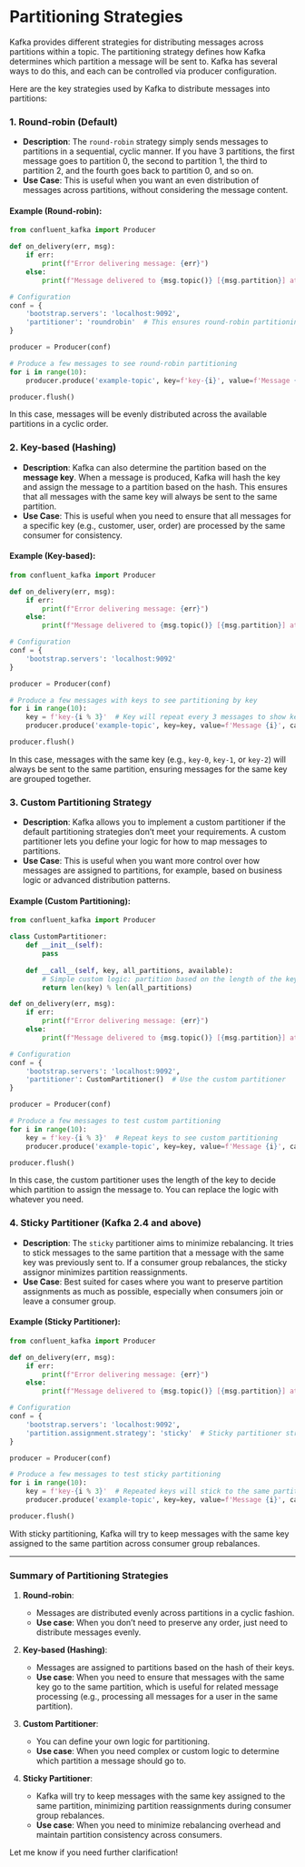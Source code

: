 # Partitioning Strategies

Kafka provides different strategies for distributing messages across partitions within a topic. The partitioning strategy defines how Kafka determines which partition a message will be sent to. Kafka has several ways to do this, and each can be controlled via producer configuration.

Here are the key strategies used by Kafka to distribute messages into partitions:

### 1. **Round-robin (Default)**
- **Description**: The `round-robin` strategy simply sends messages to partitions in a sequential, cyclic manner. If you have 3 partitions, the first message goes to partition 0, the second to partition 1, the third to partition 2, and the fourth goes back to partition 0, and so on.
- **Use Case**: This is useful when you want an even distribution of messages across partitions, without considering the message content.
  
#### Example (Round-robin):
```python
from confluent_kafka import Producer

def on_delivery(err, msg):
    if err:
        print(f"Error delivering message: {err}")
    else:
        print(f"Message delivered to {msg.topic()} [{msg.partition}] at offset {msg.offset()}")

# Configuration
conf = {
    'bootstrap.servers': 'localhost:9092',
    'partitioner': 'roundrobin'  # This ensures round-robin partitioning
}

producer = Producer(conf)

# Produce a few messages to see round-robin partitioning
for i in range(10):
    producer.produce('example-topic', key=f'key-{i}', value=f'Message {i}', callback=on_delivery)

producer.flush()
```
In this case, messages will be evenly distributed across the available partitions in a cyclic order.

### 2. **Key-based (Hashing)**
- **Description**: Kafka can also determine the partition based on the **message key**. When a message is produced, Kafka will hash the key and assign the message to a partition based on the hash. This ensures that all messages with the same key will always be sent to the same partition.
- **Use Case**: This is useful when you need to ensure that all messages for a specific key (e.g., customer, user, order) are processed by the same consumer for consistency.
  
#### Example (Key-based):
```python
from confluent_kafka import Producer

def on_delivery(err, msg):
    if err:
        print(f"Error delivering message: {err}")
    else:
        print(f"Message delivered to {msg.topic()} [{msg.partition}] at offset {msg.offset()}")

# Configuration
conf = {
    'bootstrap.servers': 'localhost:9092'
}

producer = Producer(conf)

# Produce a few messages with keys to see partitioning by key
for i in range(10):
    key = f'key-{i % 3}'  # Key will repeat every 3 messages to show key-based partitioning
    producer.produce('example-topic', key=key, value=f'Message {i}', callback=on_delivery)

producer.flush()
```
In this case, messages with the same key (e.g., `key-0`, `key-1`, or `key-2`) will always be sent to the same partition, ensuring messages for the same key are grouped together.

### 3. **Custom Partitioning Strategy**
- **Description**: Kafka allows you to implement a custom partitioner if the default partitioning strategies don’t meet your requirements. A custom partitioner lets you define your logic for how to map messages to partitions.
- **Use Case**: This is useful when you want more control over how messages are assigned to partitions, for example, based on business logic or advanced distribution patterns.
  
#### Example (Custom Partitioning):
```python
from confluent_kafka import Producer

class CustomPartitioner:
    def __init__(self):
        pass
    
    def __call__(self, key, all_partitions, available):
        # Simple custom logic: partition based on the length of the key
        return len(key) % len(all_partitions)

def on_delivery(err, msg):
    if err:
        print(f"Error delivering message: {err}")
    else:
        print(f"Message delivered to {msg.topic()} [{msg.partition}] at offset {msg.offset()}")

# Configuration
conf = {
    'bootstrap.servers': 'localhost:9092',
    'partitioner': CustomPartitioner()  # Use the custom partitioner
}

producer = Producer(conf)

# Produce a few messages to test custom partitioning
for i in range(10):
    key = f'key-{i % 3}'  # Repeat keys to see custom partitioning
    producer.produce('example-topic', key=key, value=f'Message {i}', callback=on_delivery)

producer.flush()
```
In this case, the custom partitioner uses the length of the key to decide which partition to assign the message to. You can replace the logic with whatever you need.

### 4. **Sticky Partitioner (Kafka 2.4 and above)**
- **Description**: The `sticky` partitioner aims to minimize rebalancing. It tries to stick messages to the same partition that a message with the same key was previously sent to. If a consumer group rebalances, the sticky assignor minimizes partition reassignments.
- **Use Case**: Best suited for cases where you want to preserve partition assignments as much as possible, especially when consumers join or leave a consumer group.
  
#### Example (Sticky Partitioner):
```python
from confluent_kafka import Producer

def on_delivery(err, msg):
    if err:
        print(f"Error delivering message: {err}")
    else:
        print(f"Message delivered to {msg.topic()} [{msg.partition}] at offset {msg.offset()}")

# Configuration
conf = {
    'bootstrap.servers': 'localhost:9092',
    'partition.assignment.strategy': 'sticky'  # Sticky partitioner strategy
}

producer = Producer(conf)

# Produce a few messages to test sticky partitioning
for i in range(10):
    key = f'key-{i % 3}'  # Repeated keys will stick to the same partition
    producer.produce('example-topic', key=key, value=f'Message {i}', callback=on_delivery)

producer.flush()
```
With sticky partitioning, Kafka will try to keep messages with the same key assigned to the same partition across consumer group rebalances.

---

### Summary of Partitioning Strategies

1. **Round-robin**:
   - Messages are distributed evenly across partitions in a cyclic fashion.
   - **Use case**: When you don’t need to preserve any order, just need to distribute messages evenly.

2. **Key-based (Hashing)**:
   - Messages are assigned to partitions based on the hash of their keys.
   - **Use case**: When you need to ensure that messages with the same key go to the same partition, which is useful for related message processing (e.g., processing all messages for a user in the same partition).

3. **Custom Partitioner**:
   - You can define your own logic for partitioning.
   - **Use case**: When you need complex or custom logic to determine which partition a message should go to.

4. **Sticky Partitioner**:
   - Kafka will try to keep messages with the same key assigned to the same partition, minimizing partition reassignments during consumer group rebalances.
   - **Use case**: When you need to minimize rebalancing overhead and maintain partition consistency across consumers.

Let me know if you need further clarification!